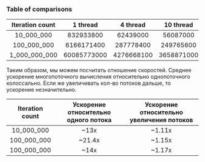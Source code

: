 ### Table of comparisons

| Iteration count |  1 thread   |  4 thread  | 10 thread  |
|:---------------:|:-----------:|:----------:|:----------:|
|   10_000_000    |  832933800  |  62439000  |  56087000  | 
|   100_000_000   | 6166171400  | 287778400  | 249765600  | 
|  1_000_000_000  | 60085773000 | 4276668100 | 3658871000 |

Таким образом, мы можем посчитать отношение скоростей. Среднее ускорение
многопоточного вычисления относительно однопоточного колоссально. Если же увеличивать
кол-во потоков дальше, то ускорение незначительно.

| Iteration count | Ускорение относительно одного потока | Ускорение относительно увеличения потоков |
|:---------------:|:------------------------------------:|:-----------------------------------------:|
|   10_000_000    |                 ~13x                 |                  ~1.11x                   | 
|   100_000_000   |                ~21.4x                |                  ~1.15x                   |  
|   100_000_000   |                 ~14x                 |                  ~1.17x                   | 
